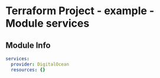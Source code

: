 # Terraform Project - example - Module services

## Module Info

```yaml
services:
  provider: DigitalOcean
  resources: {}

```